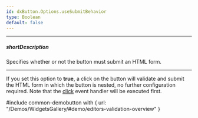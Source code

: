 ```yaml
---
id: dxButton.Options.useSubmitBehavior
type: Boolean
default: false
---
```

---
##### shortDescription
Specifies whether or not the button must submit an HTML form.

---
If you set this option to **true**, a click on the button will validate and submit the HTML form in which the button is nested, no further configuration required. Note that the [click](/Documentation/ApiReference/UI_Widgets/dxButton/Events/#click) event handler will be executed first.

#include common-demobutton with {
    url: "/Demos/WidgetsGallery/#demo/editors-validation-overview"
}